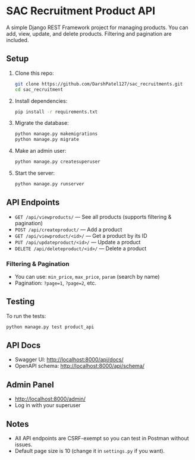 # SAC Recruitment Product API

A simple Django REST Framework project for managing products. You can add, view, update, and delete products. Filtering and pagination are included.

## Setup

1. Clone this repo:
   ```bash
   git clone https://github.com/DarshPatel127/sac_recruitments.git
   cd sac_recruitment
   ```

2. Install dependencies:
   ```bash
   pip install -r requirements.txt
   ```

3. Migrate the database:
   ```bash
   python manage.py makemigrations
   python manage.py migrate
   ```

4. Make an admin user:
   ```bash
   python manage.py createsuperuser
   ```

5. Start the server:
   ```bash
   python manage.py runserver
   ```

## API Endpoints

- `GET /api/viewproducts/` — See all products (supports filtering & pagination)
- `POST /api/createproduct/` — Add a product
- `GET /api/viewproduct/<id>/` — Get a product by its ID
- `PUT /api/updateproduct/<id>/` — Update a product
- `DELETE /api/deleteproduct/<id>/` — Delete a product

### Filtering & Pagination
- You can use: `min_price`, `max_price`, `param` (search by name)
- Pagination: `?page=1`, `?page=2`, etc.

## Testing

To run the tests:
```bash
python manage.py test product_api
```

## API Docs
- Swagger UI: [http://localhost:8000/api/docs/](http://localhost:8000/api/docs/)
- OpenAPI schema: [http://localhost:8000/api/schema/](http://localhost:8000/api/schema/)

## Admin Panel
- [http://localhost:8000/admin/](http://localhost:8000/admin/)
- Log in with your superuser

## Notes
- All API endpoints are CSRF-exempt so you can test in Postman without issues.
- Default page size is 10 (change it in `settings.py` if you want).


